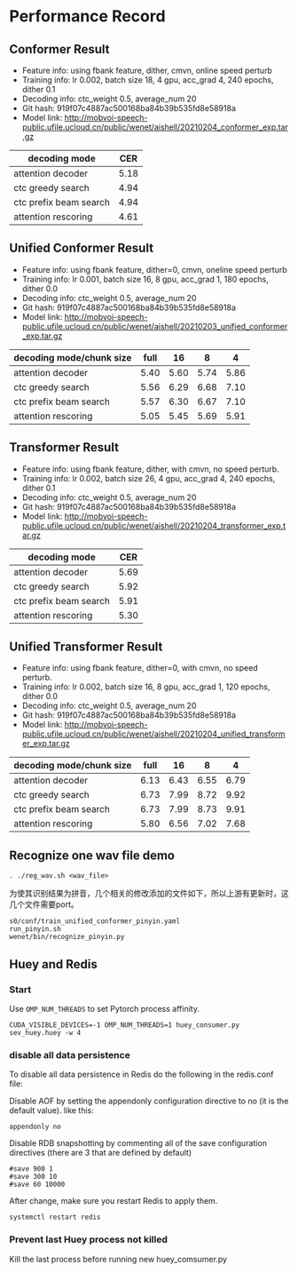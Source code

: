 # Performance Record

## Conformer Result

* Feature info: using fbank feature, dither, cmvn, online speed perturb
* Training info: lr 0.002, batch size 18, 4 gpu, acc_grad 4, 240 epochs, dither 0.1
* Decoding info: ctc_weight 0.5, average_num 20
* Git hash: 919f07c4887ac500168ba84b39b535fd8e58918a
* Model link: http://mobvoi-speech-public.ufile.ucloud.cn/public/wenet/aishell/20210204_conformer_exp.tar.gz

| decoding mode          | CER  |
|------------------------|------|
| attention decoder      | 5.18 |
| ctc greedy search      | 4.94 |
| ctc prefix beam search | 4.94 |
| attention rescoring    | 4.61 |

## Unified Conformer Result

* Feature info: using fbank feature, dither=0, cmvn, oneline speed perturb
* Training info: lr 0.001, batch size 16, 8 gpu, acc_grad 1, 180 epochs, dither 0.0
* Decoding info: ctc_weight 0.5, average_num 20
* Git hash: 919f07c4887ac500168ba84b39b535fd8e58918a
* Model link: http://mobvoi-speech-public.ufile.ucloud.cn/public/wenet/aishell/20210203_unified_conformer_exp.tar.gz

| decoding mode/chunk size | full | 16   | 8    | 4    |
|--------------------------|------|------|------|------|
| attention decoder        | 5.40 | 5.60 | 5.74 | 5.86 |
| ctc greedy search        | 5.56 | 6.29 | 6.68 | 7.10 |
| ctc prefix beam search   | 5.57 | 6.30 | 6.67 | 7.10 |
| attention rescoring      | 5.05 | 5.45 | 5.69 | 5.91 |

## Transformer Result

* Feature info: using fbank feature, dither, with cmvn, no speed perturb.
* Training info: lr 0.002, batch size 26, 4 gpu, acc_grad 4, 240 epochs, dither 0.1
* Decoding info: ctc_weight 0.5, average_num 20
* Git hash: 919f07c4887ac500168ba84b39b535fd8e58918a
* Model link: http://mobvoi-speech-public.ufile.ucloud.cn/public/wenet/aishell/20210204_transformer_exp.tar.gz

| decoding mode          | CER  |
|------------------------|------|
| attention decoder      | 5.69 |
| ctc greedy search      | 5.92 |
| ctc prefix beam search | 5.91 |
| attention rescoring    | 5.30 |

## Unified Transformer Result

* Feature info: using fbank feature, dither=0, with cmvn, no speed perturb.
* Training info: lr 0.002, batch size 16, 8 gpu, acc_grad 1, 120 epochs, dither 0.0
* Decoding info: ctc_weight 0.5, average_num 20
* Git hash: 919f07c4887ac500168ba84b39b535fd8e58918a
* Model link: http://mobvoi-speech-public.ufile.ucloud.cn/public/wenet/aishell/20210204_unified_transformer_exp.tar.gz

| decoding mode/chunk size | full | 16   | 8    | 4    |
|--------------------------|------|------|------|------|
| attention decoder        | 6.13 | 6.43 | 6.55 | 6.79 |
| ctc greedy search        | 6.73 | 7.99 | 8.72 | 9.92 |
| ctc prefix beam search   | 6.73 | 7.99 | 8.73 | 9.91 |
| attention rescoring      | 5.80 | 6.56 | 7.02 | 7.68 |

## Recognize one wav file demo
```
. ./reg_wav.sh <wav_file>
```
为使其识别结果为拼音，几个相关的修改添加的文件如下，所以上游有更新时，这几个文件需要port。
```
s0/conf/train_unified_conformer_pinyin.yaml
run_pinyin.sh
wenet/bin/recognize_pinyin.py
```

## Huey and Redis
### Start
Use `OMP_NUM_THREADS` to set Pytorch process affinity.
```
CUDA_VISIBLE_DEVICES=-1 OMP_NUM_THREADS=1 huey_consumer.py  sev_huey.huey -w 4
```

### disable all data persistence
To disable all data persistence in Redis do the following in the redis.conf file:

Disable AOF by setting the appendonly configuration directive to no (it is the default value). like this:
```
appendonly no
```
Disable RDB snapshotting by commenting all of the save configuration directives (there are 3 that are defined by default)
```
#save 900 1
#save 300 10
#save 60 10000
```
After change, make sure you restart Redis to apply them.
```
systemctl restart redis
```
### Prevent last Huey process not killed
Kill the last process before running new huey_comsumer.py
